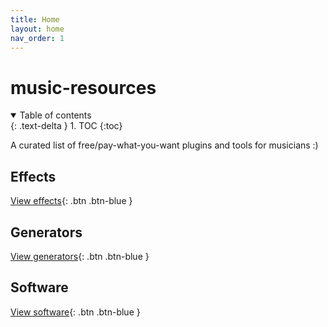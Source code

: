 ```yaml
---
title: Home
layout: home
nav_order: 1
---
```

# music-resources

<details open markdown="block">
  <summary>
    Table of contents
  </summary>
  {: .text-delta }
1. TOC
{:toc}
</details>

A curated list of free/pay-what-you-want plugins and tools for musicians :)

## Effects
[View effects](https://liliantdn.github.io/music-resources/effects.html){: .btn .btn-blue }

## Generators
[View generators](https://liliantdn.github.io/music-resources/generators.html){: .btn .btn-blue }

## Software
[View software](https://liliantdn.github.io/music-resources/software.html){: .btn .btn-blue }

